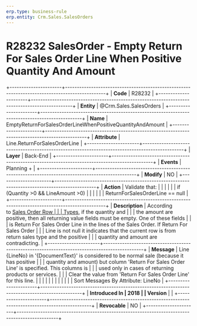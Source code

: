 ```yaml
---
erp.type: business-rule
erp.entity: Crm.Sales.SalesOrders
---
```


# R28232 SalesOrder - Empty Return For Sales Order Line When Positive Quantity And Amount
+----------------------+-----------------------------------------------------------------------------------------------+
| **Code**             | R28232                                                                                        |
+----------------------+-----------------------------------------------------------------------------------------------+
| **Entity**           | @Crm.Sales.SalesOrders                                                                                    |
+----------------------+-----------------------------------------------------------------------------------------------+
| **Name**             | EmptyReturnForSalesOrderLineWhenPositiveQuantityAndAmount                                     |
+----------------------+-----------------------------------------------------------------------------------------------+
| **Attribute**        | Line.ReturnForSalesOrderLine                                                                  |
+----------------------+-----------------------------------------------------------------------------------------------+
| **Layer**            | Back-End                                                                                      |
+----------------------+-----------------------------------------------------------------------------------------------+
| **Events**           | Planning +                                                                                    |
+----------------------+-----------------------------------------------------------------------------------------------+
| **Modify**           | NO                                                                                            |
+----------------------+-----------------------------------------------------------------------------------------------+
| **Action**           | Validate that:                                                                                |
|                      |                                                                                               |
|                      | if (Quantity \>0 && LineAmount \>0)                                                           |
|                      |                                                                                               |
|                      | ReturnForSalesOrderLine == null                                                               |
+----------------------+-----------------------------------------------------------------------------------------------+
| **Description**      | According to [Sales Order Row                                                                 |
|                      | Types](https://confluence.erp.net/display/techdoc/Sales+Order+Row+Types), if the quantity and |
|                      | the amount are positive, then all returning value fields must be empty. One of these fields   |
|                      | is Return For Sales Order Line in the lines of the Sales Order. If Return For Sales Order     |
|                      | Line is not null it indicates that the current row is from return sales type and the positive |
|                      | quantity and amount are contradicting.                                                        |
+----------------------+-----------------------------------------------------------------------------------------------+
| **Message**          | Line {LineNo} in \'{DocumentText}\' is considered to be normal sale (because it has positive  |
|                      | quantity and amount) but column \'Return For Sales Order Line\' is specified. This columns is |
|                      | used only in cases of returning products or services.                                         |
|                      | Clear the value from \'Return For Sales Order Line\' for this line.                           |
|                      |                                                                                               |
|                      |                                                                                               |
|                      |                                                                                               |
|                      | Sort Messages By Attribute: LineNo                                                            |
+----------------------+-----------------------------------------------------------------------------------------------+
| **Introduced In      | 2018                                                                                          |
| Version**            |                                                                                               |
+----------------------+-----------------------------------------------------------------------------------------------+
| **Revocable**        | NO                                                                                            |
+----------------------+-----------------------------------------------------------------------------------------------+

  

  

  
